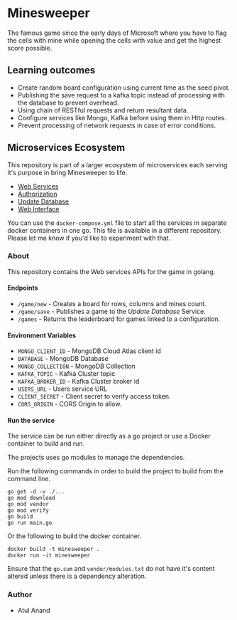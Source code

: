 # Minesweeper

The famous game since the early days of Microsoft where you have to flag the cells with mine while opening the cells with value and get the highest score possible.

## Learning outcomes
- Create random board configuration using current time as the seed pivot.
- Publishing the save request to a kafka topic instead of processing with the database to prevent overhead.
- Using chain of RESTful requests and return resultant data.
- Configure services like Mongo, Kafka before using them in Http routes.
- Prevent processing of network requests in case of error conditions.

## Microservices Ecosystem
This repository is part of a larger ecosystem of microservices each serving it's purpose in bring Minesweeper to life.

- [Web Services](https://github.com/atulanand206/minesweeper)
- [Authorization](https://github.com/atulanand206/users)
- [Update Database](https://github.com/atulanand206/ms-db-publisher)
- [Web Interface](https://github.com/atulanand206/mines)

You can use the `docker-compose.yml` file to start all the services in separate docker containers in one go. This file is available in a different repository. Please let me know if you'd like to experiment with that.

### About
This repository contains the Web services APIs for the game in golang. 

#### Endpoints

- `/game/new` - Creates a board for rows, columns and mines count.
- `/game/save` - Publishes a game to the *Update Database* Service.
- `/games` - Returns the leaderboard for games linked to a configuration.

#### Environment Variables

- `MONGO_CLIENT_ID` - MongoDB Cloud Atlas client id
- `DATABASE` - MongoDB Database
- `MONGO_COLLECTION` - MongoDB Collection
- `KAFKA_TOPIC` - Kafka Cluster topic
- `KAFKA_BROKER_ID` - Kafka Cluster broker id
- `USERS_URL` - Users service URL
- `CLIENT_SECRET` - Client secret to verify access token.
- `CORS_ORIGIN` - CORS Origin to allow.

#### Run the service

The service can be run either directly as a go project or use a Docker container to build and run.

The projects uses go modules to manage the dependencies.

Run the following commands in order to build the project to build from the command line.

```
go get -d -v ./...
go mod download
go mod vendor
go mod verify
go build
go run main.go
```
Or the following to build the docker container.
```
docker build -t minesweeper .
docker run -it minesweeper
```

Ensure that the `go.sum` and `vendor/modules.txt` do not have it's content altered unless there is a dependency alteration.

### Author

- Atul Anand
